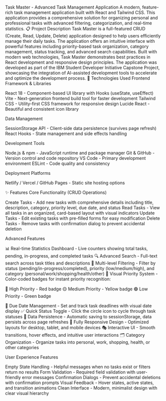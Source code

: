 Task Master - Advanced Task Management Application
A modern, feature-rich task management application built with React and Tailwind CSS. This application provides a comprehensive solution for organizing personal and professional tasks with advanced filtering, categorization, and real-time statistics.
📋 Project Description
Task Master is a full-featured CRUD (Create, Read, Update, Delete) application designed to help users efficiently manage their daily tasks. The application offers an intuitive interface with powerful features including priority-based task organization, category management, status tracking, and advanced search capabilities. Built with modern web technologies, Task Master demonstrates best practices in React development and responsive design principles.
The application was developed as part of the IBM Student Developer Initiative Capstone Project, showcasing the integration of AI-assisted development tools to accelerate and optimize the development process.
🚀 Technologies Used
Frontend Framework & Libraries

React 18 - Component-based UI library with Hooks (useState, useEffect)
Vite - Next-generation frontend build tool for faster development
Tailwind CSS - Utility-first CSS framework for responsive design
Lucide React - Beautiful and consistent icon library

Data Management

SessionStorage API - Client-side data persistence (survives page refresh)
React Hooks - State management and side effects handling

Development Tools

Node.js & npm - JavaScript runtime and package manager
Git & GitHub - Version control and code repository
VS Code - Primary development environment
ESLint - Code quality and consistency

Deployment Platforms

Netlify / Vercel / GitHub Pages - Static site hosting options

✨ Features
Core Functionality (CRUD Operations)

Create Tasks - Add new tasks with comprehensive details including title, description, category, priority level, due date, and status
Read Tasks - View all tasks in an organized, card-based layout with visual indicators
Update Tasks - Edit existing tasks with pre-filled forms for easy modification
Delete Tasks - Remove tasks with confirmation dialog to prevent accidental deletion

Advanced Features

📊 Real-time Statistics Dashboard - Live counters showing total tasks, pending, in-progress, and completed tasks
🔍 Advanced Search - Full-text search across task titles and descriptions
🎯 Multi-level Filtering - Filter by status (pending/in-progress/completed), priority (low/medium/high), and category (personal/work/shopping/health/other)
🎨 Visual Priority System - Color-coded badges for instant priority recognition:

🔴 High Priority - Red badge
🟡 Medium Priority - Yellow badge
🟢 Low Priority - Green badge


📅 Due Date Management - Set and track task deadlines with visual date display
✅ Quick Status Toggle - Click the circle icon to cycle through task statuses
💾 Data Persistence - Automatic saving to sessionStorage, data persists across page refreshes
📱 Fully Responsive Design - Optimized layouts for desktop, tablet, and mobile devices
🎭 Interactive UI - Smooth transitions, hover effects, and intuitive user interactions
🗂️ Category Organization - Organize tasks into personal, work, shopping, health, or other categories

User Experience Features

Empty State Handling - Helpful messages when no tasks exist or filters return no results
Form Validation - Required field validation with user-friendly error messages
Confirmation Dialogs - Prevent accidental deletions with confirmation prompts
Visual Feedback - Hover states, active states, and transition animations
Clean Interface - Modern, minimalist design with clear visual hierarchy
